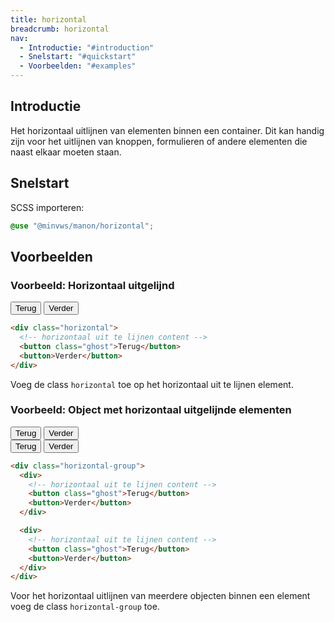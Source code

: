 ```yaml
---
title: horizontal
breadcrumb: horizontal
nav:
  - Introductie: "#introduction"
  - Snelstart: "#quickstart"
  - Voorbeelden: "#examples"
---
```


<h2 id="introduction">Introductie</h2>

Het horizontaal uitlijnen van elementen binnen een container. Dit kan handig
zijn voor het uitlijnen van knoppen, formulieren of andere elementen die naast
elkaar moeten staan.

<h2 id="quickstart">Snelstart</h2>

SCSS importeren:

```scss
@use "@minvws/manon/horizontal";
```

<h2 id="examples">Voorbeelden</h2>

### Voorbeeld: Horizontaal uitgelijnd

<div class="horizontal">
  <button class="ghost">Terug</button>
  <button>Verder</button>
</div>

```html
<div class="horizontal">
  <!-- horizontaal uit te lijnen content -->
  <button class="ghost">Terug</button>
  <button>Verder</button>
</div>
```

Voeg de class `horizontal` toe op het horizontaal uit te lijnen element.

### Voorbeeld: Object met horizontaal uitgelijnde elementen

<div class="horizontal-group" id="horizontal-group">
  <div>
    <button class="ghost">Terug</button>
    <button>Verder</button>
  </div>

  <div>
    <button class="ghost">Terug</button>
    <button>Verder</button>
  </div>
</div>

```html
<div class="horizontal-group">
  <div>
    <!-- horizontaal uit te lijnen content -->
    <button class="ghost">Terug</button>
    <button>Verder</button>
  </div>

  <div>
    <!-- horizontaal uit te lijnen content -->
    <button class="ghost">Terug</button>
    <button>Verder</button>
  </div>
</div>
```

Voor het horizontaal uitlijnen van meerdere objecten binnen een element voeg de
class `horizontal-group` toe.
